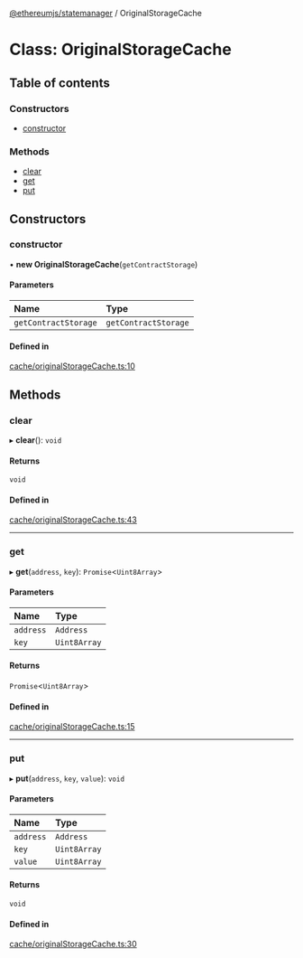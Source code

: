 [@ethereumjs/statemanager](../README.md) / OriginalStorageCache

# Class: OriginalStorageCache

## Table of contents

### Constructors

- [constructor](OriginalStorageCache.md#constructor)

### Methods

- [clear](OriginalStorageCache.md#clear)
- [get](OriginalStorageCache.md#get)
- [put](OriginalStorageCache.md#put)

## Constructors

### constructor

• **new OriginalStorageCache**(`getContractStorage`)

#### Parameters

| Name | Type |
| :------ | :------ |
| `getContractStorage` | `getContractStorage` |

#### Defined in

[cache/originalStorageCache.ts:10](https://github.com/ethereumjs/ethereumjs-monorepo/blob/master/packages/statemanager/src/cache/originalStorageCache.ts#L10)

## Methods

### clear

▸ **clear**(): `void`

#### Returns

`void`

#### Defined in

[cache/originalStorageCache.ts:43](https://github.com/ethereumjs/ethereumjs-monorepo/blob/master/packages/statemanager/src/cache/originalStorageCache.ts#L43)

___

### get

▸ **get**(`address`, `key`): `Promise`<`Uint8Array`\>

#### Parameters

| Name | Type |
| :------ | :------ |
| `address` | `Address` |
| `key` | `Uint8Array` |

#### Returns

`Promise`<`Uint8Array`\>

#### Defined in

[cache/originalStorageCache.ts:15](https://github.com/ethereumjs/ethereumjs-monorepo/blob/master/packages/statemanager/src/cache/originalStorageCache.ts#L15)

___

### put

▸ **put**(`address`, `key`, `value`): `void`

#### Parameters

| Name | Type |
| :------ | :------ |
| `address` | `Address` |
| `key` | `Uint8Array` |
| `value` | `Uint8Array` |

#### Returns

`void`

#### Defined in

[cache/originalStorageCache.ts:30](https://github.com/ethereumjs/ethereumjs-monorepo/blob/master/packages/statemanager/src/cache/originalStorageCache.ts#L30)
